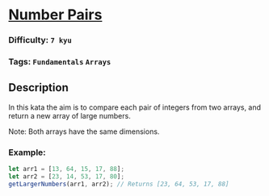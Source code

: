 # [Number Pairs](https://www.codewars.com/kata/563b1f55a5f2079dc100008a)

### Difficulty: `7 kyu`

### Tags: `Fundamentals` `Arrays`

## Description

In this kata the aim is to compare each pair of integers from two arrays, and return a new array of large numbers.

Note: Both arrays have the same dimensions.

### Example:

```js
let arr1 = [13, 64, 15, 17, 88];
let arr2 = [23, 14, 53, 17, 80];
getLargerNumbers(arr1, arr2); // Returns [23, 64, 53, 17, 88]
```